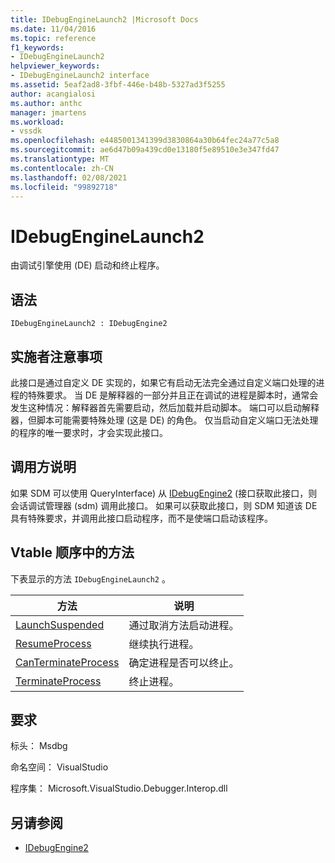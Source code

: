 ```yaml
---
title: IDebugEngineLaunch2 |Microsoft Docs
ms.date: 11/04/2016
ms.topic: reference
f1_keywords:
- IDebugEngineLaunch2
helpviewer_keywords:
- IDebugEngineLaunch2 interface
ms.assetid: 5eaf2ad8-3fbf-446e-b48b-5327ad3f5255
author: acangialosi
ms.author: anthc
manager: jmartens
ms.workload:
- vssdk
ms.openlocfilehash: e4485001341399d3830864a30b64fec24a77c5a8
ms.sourcegitcommit: ae6d47b09a439cd0e13180f5e89510e3e347fd47
ms.translationtype: MT
ms.contentlocale: zh-CN
ms.lasthandoff: 02/08/2021
ms.locfileid: "99892718"
---
```

# <a name="idebugenginelaunch2"></a>IDebugEngineLaunch2
由调试引擎使用 (DE) 启动和终止程序。

## <a name="syntax"></a>语法

```
IDebugEngineLaunch2 : IDebugEngine2
```

## <a name="notes-for-implementers"></a>实施者注意事项
 此接口是通过自定义 DE 实现的，如果它有启动无法完全通过自定义端口处理的进程的特殊要求。 当 DE 是解释器的一部分并且正在调试的进程是脚本时，通常会发生这种情况：解释器首先需要启动，然后加载并启动脚本。 端口可以启动解释器，但脚本可能需要特殊处理 (这是 DE) 的角色。 仅当启动自定义端口无法处理的程序的唯一要求时，才会实现此接口。

## <a name="notes-for-callers"></a>调用方说明
 如果 SDM 可以使用 QueryInterface) 从 [IDebugEngine2](../../../extensibility/debugger/reference/idebugengine2.md) (接口获取此接口，则会话调试管理器 (sdm) 调用此接口。 如果可以获取此接口，则 SDM 知道该 DE 具有特殊要求，并调用此接口启动程序，而不是使端口启动该程序。

## <a name="methods-in-vtable-order"></a>Vtable 顺序中的方法
 下表显示的方法 `IDebugEngineLaunch2` 。

|方法|说明|
|------------|-----------------|
|[LaunchSuspended](../../../extensibility/debugger/reference/idebugenginelaunch2-launchsuspended.md)|通过取消方法启动进程。|
|[ResumeProcess](../../../extensibility/debugger/reference/idebugenginelaunch2-resumeprocess.md)|继续执行进程。|
|[CanTerminateProcess](../../../extensibility/debugger/reference/idebugenginelaunch2-canterminateprocess.md)|确定进程是否可以终止。|
|[TerminateProcess](../../../extensibility/debugger/reference/idebugenginelaunch2-terminateprocess.md)|终止进程。|

## <a name="requirements"></a>要求
 标头： Msdbg

 命名空间： VisualStudio

 程序集： Microsoft.VisualStudio.Debugger.Interop.dll

## <a name="see-also"></a>另请参阅
- [IDebugEngine2](../../../extensibility/debugger/reference/idebugengine2.md)
